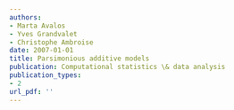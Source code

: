 ```yaml
---
authors: 
- Marta Avalos
- Yves Grandvalet
- Christophe Ambroise
date: 2007-01-01
title: Parsimonious additive models
publication: Computational statistics \& data analysis
publication_types:
- 2
url_pdf: ''
---
```

